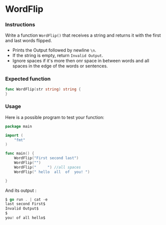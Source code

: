 # WordFlip

### Instructions

Write a function `WordFlip()` that receives a string and returns it with the first and last words flipped.

- Prints the Output followed by newline `\n`.
- If the string is empty, return `Invalid Output`.
- Ignore spaces if it's more then onr space in between words and all spaces in the edge of the words or sentences.

### Expected function

```go
func WordFlip(str string) string {
}
```

### Usage

Here is a possible program to test your function:

```go
package main

import (
	"fmt"
)

func main() {
    WordFlip("First second last")
    WordFlip("")
    WordFlip("     ") //all spaces
    WordFlip(" hello  all  of  you! ")

}
```

And its output :

```go
$ go run . | cat -e
last second First$
Invalid Output$
$
you! of all hello$
```

